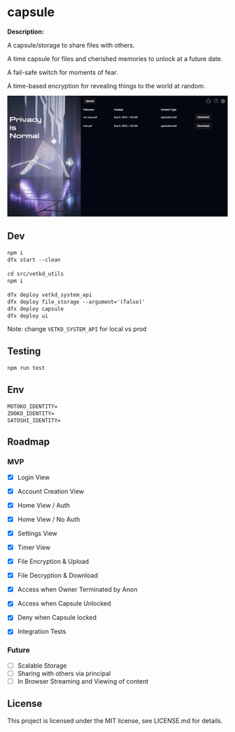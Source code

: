 # capsule

**Description:**

A capsule/storage to share files with others.

A time capsule for files and cherished memories to unlock at a future date.

A fail-safe switch for moments of fear.

A time-based encryption for revealing things to the world at random.

![Showcse Image](./showcase.png)

## Dev

```
npm i
dfx start --clean

cd src/vetkd_utils
npm i

dfx deploy vetkd_system_api
dfx deploy file_storage --argument='(false)'
dfx deploy capsule
dfx deploy ui
```

Note: change `VETKD_SYSTEM_API` for local vs prod

## Testing

```
npm run test
```

## Env

```
MOTOKO_IDENTITY=
ZOOKO_IDENTITY=
SATOSHI_IDENTITY=
```

## Roadmap

### MVP

- [x] Login View
- [x] Account Creation View
- [x] Home View / Auth
- [x] Home View / No Auth
- [x] Settings View
- [x] Timer View

- [x] File Encryption & Upload
- [x] File Decryption & Download
- [x] Access when Owner Terminated by Anon
- [x] Access when Capsule Unlocked
- [x] Deny when Capsule locked

- [x] Integration Tests

### Future

- [ ] Scalable Storage
- [ ] Sharing with others via principal
- [ ] In Browser Streaming and Viewing of content

## License

This project is licensed under the MIT license, see LICENSE.md for details.
